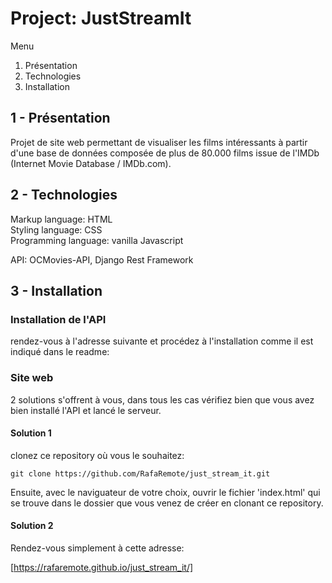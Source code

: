 # Project: JustStreamIt  

Menu  

1. Présentation  
2. Technologies  
3. Installation  

## 1 - Présentation  

Projet de site web permettant de visualiser les films intéressants à partir d'une base de données composée de plus de 80.000 films issue de l'IMDb (Internet Movie Database / IMDb.com).

## 2 - Technologies  

Markup language: HTML  
Styling language: CSS  
Programming language: vanilla Javascript  

API: OCMovies-API, Django Rest Framework  

## 3 - Installation  

### Installation de l'API  

rendez-vous à l'adresse suivante et procédez à l'installation comme il est indiqué dans le readme:  
  
### Site web

2 solutions s'offrent à vous, dans tous les cas vérifiez bien que vous avez bien installé l'API et lancé le serveur.

#### Solution 1

clonez ce repository où vous le souhaitez:

```cli
git clone https://github.com/RafaRemote/just_stream_it.git
```
  
Ensuite, avec le naviguateur de votre choix, ouvrir le fichier 'index.html' qui se trouve dans le dossier que vous venez de créer en clonant ce repository.

#### Solution 2

Rendez-vous simplement à cette adresse:  
  
[https://rafaremote.github.io/just_stream_it/]  

